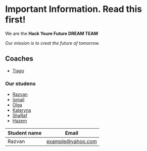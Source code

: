 # Important Information. Read this first!

We are the **Hack Youre Future DREAM TEAM**

_Our mission is to creat the future of tomorrow._



## Coaches
- [Tiago](tiago.md)

### Our studens 

- [Razvan](razvan.md)
- [Ismail](ismail.md)
- [Olga](olga.md) 
- [Kateryna](kateryna.md)
- [ShaRaf](sharaf.md)
- [Hazem](hazem.md)



Student name| Email
-------------|--------------
Razvan   |  example@yahoo.com


